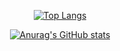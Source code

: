 <div align="center">

  [![Top Langs](https://github-readme-stats.vercel.app/api/top-langs/?username=grimmbraten&langs_count=8&theme=vue-dark&hide_border=true&layout=compact)](https://github.com/anuraghazra/github-readme-stats)
  
[![Anurag's GitHub stats](https://github-readme-stats.vercel.app/api?username=grimmbraten&theme=vue-dark&show_icons=true&hide_border=true&custom_title=@grimmbraten)](https://github.com/anuraghazra/github-readme-stats)
</div>
